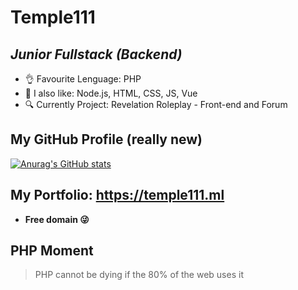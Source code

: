 # Temple111
## _Junior Fullstack (Backend)_

- 👌 Favourite Lenguage: PHP 
- 🍕 I also like: Node.js, HTML, CSS, JS, Vue
- 🔍 Currently Project: Revelation Roleplay - Front-end and Forum

## My GitHub Profile (really new)

[![Anurag's GitHub stats](https://github-readme-stats.vercel.app/api?username=temple111)](https://github.com/anuraghazra/github-readme-stats)

##

## My Portfolio: https://temple111.ml
- **Free domain 😜**

## PHP Moment

> PHP cannot be dying if the 80% of the web uses it

